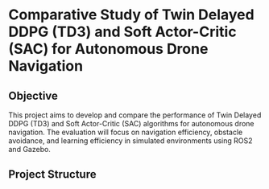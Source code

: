 # Comparative Study of Twin Delayed DDPG (TD3) and Soft Actor-Critic (SAC) for Autonomous Drone Navigation

## Objective
This project aims to develop and compare the performance of Twin Delayed DDPG (TD3) and Soft Actor-Critic (SAC) algorithms for autonomous drone navigation. The evaluation will focus on navigation efficiency, obstacle avoidance, and learning efficiency in simulated environments using ROS2 and Gazebo.

## Project Structure
